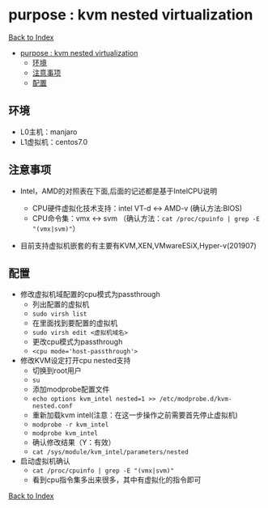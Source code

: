 # purpose : kvm nested virtualization

<a href="https://xflduke.github.io/">Back to Index</a>

- [purpose : kvm nested virtualization](#purpose--kvm-nested-virtualization)
  - [环境](#%e7%8e%af%e5%a2%83)
  - [注意事项](#%e6%b3%a8%e6%84%8f%e4%ba%8b%e9%a1%b9)
  - [配置](#%e9%85%8d%e7%bd%ae)

## 环境

- L0主机：manjaro
- L1虚拟机：centos7.0

## 注意事项

- Intel，AMD的对照表在下面,后面的记述都是基于IntelCPU说明
  - CPU硬件虚拟化技术支持：intel VT-d <-> AMD-v (确认方法:BIOS)
  - CPU命令集：vmx <-> svm （确认方法：`cat /proc/cpuinfo | grep -E "(vmx|svm)"`）

- 目前支持虚拟机嵌套的有主要有KVM,XEN,VMwareESiX,Hyper-v(201907)

## 配置

- 修改虚拟机域配置的cpu模式为passthrough
  - 列出配置的虚拟机
  - `sudo virsh list`
  - 在里面找到要配置的虚拟机
  - `sudo virsh edit <虚拟机域名>`
  - 更改cpu模式为passthrough
  - `<cpu mode='host-passthrough'>`
- 修改KVM设定打开cpu nested支持
  - 切换到root用户
  - `su`
  - 添加modprobe配置文件
  - `echo options kvm_intel nested=1 >> /etc/modprobe.d/kvm-nested.conf`
  - 重新加载kvm intel(注意：在这一步操作之前需要首先停止虚拟机)
  - `modprobe -r kvm_intel`
  - `modprobe kvm_intel`
  - 确认修改结果（Y：有效）
  - `cat /sys/module/kvm_intel/parameters/nested`
- 启动虚拟机确认
  - `cat /proc/cpuinfo | grep -E "(vmx|svm)"`
  - 看到cpu指令集多出来很多，其中有虚拟化的指令即可

<a href="https://xflduke.github.io/">Back to Index</a>
